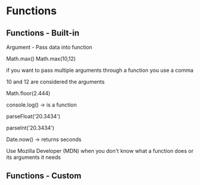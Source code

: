 # Functions

## Functions - Built-in

Argument - Pass data into function

Math.max()
Math.max(10,12)

if you want to pass multiple arguments through a function you use a comma

10 and 12 are considered the arguments

Math.floor(2.444)

console.log() -> is a function

parseFloat('20.3434')

parseInt('20.3434')

Date.now() -> returns seconds

Use Mozilla Developer (MDN) when you don't know what a function does or its arguments it needs

## Functions - Custom

